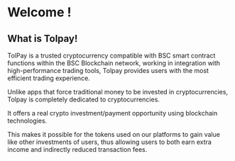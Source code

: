 
# Welcome !

## What is Tolpay!

TolPay is a trusted cryptocurrency compatible with  BSC smart contract functions within the BSC Blockchain network, working in integration with high-performance trading tools, Tolpay provides users with the most efficient trading experience.

Unlike apps that force traditional money to be invested in cryptocurrencies, Tolpay is completely dedicated to cryptocurrencies.

It offers a real crypto investment/payment opportunity using blockchain technologies.

This makes it possible for the tokens used on our platforms to gain value like other investments of users, thus allowing users to both earn extra income and indirectly reduced transaction fees.
